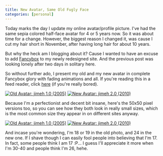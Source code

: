 ```yaml
---
title: New Avatar, Same Old Fugly Face
categories: [personal]
---
```


Today marks the day I update my online avatar/profile picture. I've had the same sepia colored half-face avatar for 4 or 5 years now. So it was about time for a change. However, the biggest reason I changed it, was cause I cut my hair short in November, after having long hair for about 10 years.

But why the heck am I blogging about it? Cause I wanted to have an excuse to add [Fancybox][] to my newly redesigned site. And the previous post was looking lonely after two days in solitary here.

So without further ado, I present my old and my new avatar in complete Fancybox glory with fading animations and all. If you're reading this in a feed reader, click <a href="http://jimeh.me/blog{{ page.url }}">here</a> (if you're really bored).

<p class="thumbs">
    <a href="http://files.jimeh.me/.blog/jimeh_1.0_large-20100205-042133.jpg" class="fancybox" rel="2010-02-05-avatar"><img src="http://files.jimeh.me/.blog/jimeh_1.0-20100205-034118.png" alt="Old Avatar: jimeh 1.0 (2005)" /></a>
    <a href="http://files.jimeh.me/.blog/jimeh_2.0_large-20100205-042205.jpg" class="fancybox" rel="2010-02-05-avatar"><img src="http://files.jimeh.me/.blog/jimeh_2.0-20100205-034010.png" alt="New Avatar: jimeh 2.0 (2010)" /></a>
</p>

Because I'm a perfectionist and decent bit insane, here's the 50x50 pixel versions too, so you can see how they both look in really small sizes, which is the most common size they appear in on different sites anyway.

<p class="thumbs">
    <a href="http://files.jimeh.me/.blog/jimeh_1.0_large-20100205-042133.jpg" class="fancybox no-title" rel="2010-02-05-avatar-s"><img src="http://files.jimeh.me/.blog/jimeh_1.0_small-20100205-070219.jpg" alt="Old Avatar: jimeh 1.0 (2005)" /></a>
    <a href="http://files.jimeh.me/.blog/jimeh_2.0_large-20100205-042205.jpg" class="fancybox no-title" rel="2010-02-05-avatar-s"><img src="http://files.jimeh.me/.blog/jimeh_2.0_small-20100205-070251.jpg" alt="New Avatar: jimeh 2.0 (2010)" /></a>
</p>

And incase you're wondering, I'm 18 or 19 in the old photo, and 24 in the new one. If I shave though I can easily fool people into believing that I'm 17. In fact, some people think I am 17 :P... I guess I'll appreciate it more when I'm 30-40 and people think I'm 26, hehe.


[fancybox]: http://fancybox.net/
